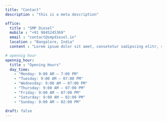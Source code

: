 ```yaml
---
title: "Contact"
description : "this is a meta description"

office:
  title : "SMP Diesel"
  mobile : "+91 9845245369"
  email : "contact@smpdiesel.in"
  location : "Bangalore, India"
  content : "Lorem ipsum dolor sit amet, consetetur sadipscing elitr, sed diam nonumy eirmod tempor invidunt ut labore et dolore magna"

# opennig hour
opennig_hour:
  title : "Opening Hours"
  day_time:
    - "Monday: 9:00 AM – 7:00 PM"
    - "Tuesday: 9:00 AM – 07:00 PM"
    - "Wednesday: 9:00 AM – 07:00 PM"
    - "Thursday: 9:00 AM – 07:00 PM"
    - "Friday: 9:00 AM – 07:00 PM"
    - "Saturday: 9:00 AM – 02:00 PM"
    - "Sunday: 9:00 AM – 02:00 PM"
    
draft: false
---
```

